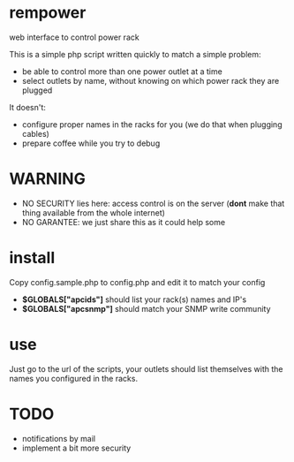 rempower
========

web interface to control power rack

This is a simple php script written quickly to match a simple problem: 
* be able to control more than one power outlet at a time
* select outlets by name, without knowing on which power rack they are plugged

It doesn't:
* configure proper names in the racks for you (we do that when plugging cables)
* prepare coffee while you try to debug

# WARNING
* NO SECURITY lies here: access control is on the server (**dont** make that 
thing available from the whole internet)
* NO GARANTEE: we just share this as it could help some

# install
Copy config.sample.php to config.php and edit it to match your config

* **$GLOBALS["apcids"]** should list your rack(s) names and IP's
* **$GLOBALS["apcsnmp"]** should match your SNMP write community

# use
Just go to the url of the scripts, your outlets should list themselves
with the names you configured in the racks.

# TODO
* notifications by mail
* implement a bit more security
